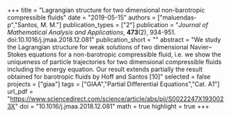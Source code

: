+++
title = "Lagrangian structure for two dimensional non-barotropic compressible fluids"
date = "2019-05-15"
authors = ["maluendas-p","Santos, M. M."]
publication_types = ["2"]
publication = "*Journal of Mathematical Analysis and Applications*, **473**(2), 934-951. doi:10.1016/j.jmaa.2018.12.081"
publication_short = ""
abstract = "We study the Lagrangian structure for weak solutions of two dimensional Navier–Stokes equations for a non-barotropic compressible fluid, i.e. we show the uniqueness of particle trajectories for two dimensional compressible fluids including the energy equation. Our result extends partially the result obtained for barotropic fluids by Hoff and Santos [10]"
selected = false
projects = ["giaa"]
tags = ["GIAA","Partial Differential Equations","Cat. A1"]
url_pdf = "https://www.sciencedirect.com/science/article/abs/pii/S0022247X1930023X"
doi = "10.1016/j.jmaa.2018.12.081"
math = true
highlight = true
+++
